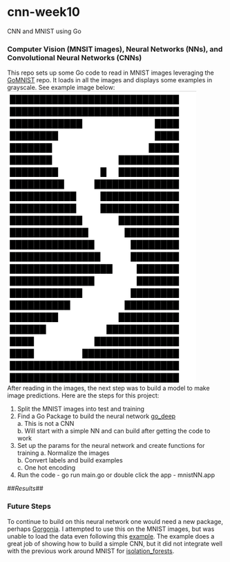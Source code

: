 # cnn-week10
CNN and MNIST using Go

### Computer Vision (MNSIT images), Neural Networks (NNs), and Convolutional Neural Networks (CNNs)  
This repo sets up some Go code to read in MNIST images leveraging the [GoMNIST](https://github.com/petar/GoMNIST) repo. It loads in all the images and displays some examples in grayscale. See example image below:  
![GrayScale](Grayscale_Example.png)  
After reading in the images, the next step was to build a model to make image predictions. Here are the steps for this project:  
1. Split the MNIST images into test and training
2. Find a Go Package to build the neural network [go_deep](https://github.com/patrikeh/go-deep)  
    a. This is not a CNN  
    b. Will start with a simple NN and can build after getting the code to work  
3. Set up the params for the neural network and create functions for training
    a. Normalize the images  
    b. Convert labels and build examples  
    c. One hot encoding  
4. Run the code - go run main.go or double click the app - mnistNN.app  

##*Results*##  


### Future Steps  
To continue to build on this neural network one would need a new package, perhaps [Gorgonia](https://gorgonia.org/). I attempted to use this on the MNIST images, but was unable to load the data even following this [example](https://gorgonia.org/tutorials/mnist/).  The example does a great job of showing how to build a simple CNN, but it did not integrate well with the previous work around MNIST for [isolation_forests](https://github.com/ddecoen/mnist_iforest).